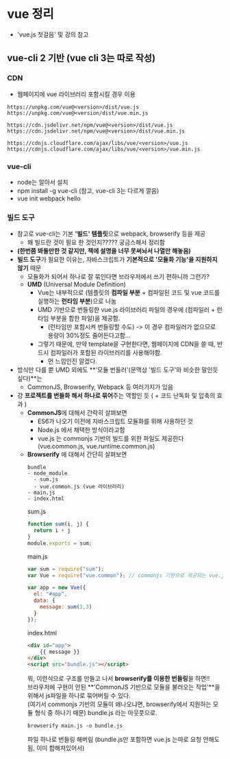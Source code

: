 # vue 정리
- 'vue.js 첫걸음' 및 강의 참고

## vue-cli 2 기반 (vue cli 3는 따로 작성)

### CDN
- 웹페이지에 vue 라이브러리 포함시킬 경우 이용
```
https://unpkg.com/vue@<version>/dist/vue.js
https://unpkg.com/vue@<version/dist/vue.min.js

https://cdn.jsdelivr.net/npm/vue@<version>/dist/vue.js
https://cdn.jsdelivr.net/npm/vue@<version>/dist/vue.min.js

https://cdnjs.cloudflare.com/ajax/libs/vue/<version>/vue.js
https://cdnjs.cloudflare.com/ajax/libs/vue/<version>/vue.min.js
```

### vue-cli
- node는 알아서 설치
- npm install -g vue-cli (참고, vue-cli 3는 다르게 깔음)
- vue init webpack hello

### 빌드 도구 
- 참고로 vue-cli는 기본 **'빌드' 템플릿**으로 webpack, browserify 등을 제공
  - 왜 빌드란 것이 필요 한 것인지????? 궁금스해서 정리함
- **(한번쯤 봐둘만한 것 같지만, 책에 설명을 너무 못써놔서 나열만 해놓음)**
- **빌드 도구**가 필요한 이유는, 자바스크립트가 **기본적으로 '모듈화 기능'을 지원하지 않기** 때문
  - 모듈화가 되어서 하나로 잘 묶인다면 브라우저에서 쓰기 편하니까 그런가? 
  - **UMD** (Universal Module Definition)
    - Vue는 내부적으로 (템플릿의 **컴파일 부분** + 컴파일된 코드 및 vue 코드를 실행하는 **런타임 부분**)으로 나눔
    - UMD 기반으로 번들링한 vue.js 라이브러리 파일의 경우에 (컴파일러 + 런타임 부분을 합한 파일)을 제공함. 
      - (런타임만 포함시켜 번들링할 수도) -> 이 경우 컴파일러가 없으므로 용량이 30%정도 줄어든다고함...
    - 그렇기 때문에, 만약 template을 구현한다면, 웹페이지에 CDN을 쓸 때, 반드시 컴파일러가 포함된 라이브러리를 사용해야함.
      - 먼 느낌인진 알겠다.
- 방식만 다를 뿐 UMD 외에도 **'모듈 번들러'(문맥상 '빌드 도구'와 비슷한 말인듯 싶다)**는
  - CommonJS, Browserify, Webpack 등 여러가지가 있음
- 걍 **프로젝트를 번들화 해서 하나로 묶어**주는 역할인 듯 ( + 코드 난독화 및 압축의 효과 )
  - **CommonJS**에 대해서 간략히 살펴보면
    - ES6가 나오기 이전에 자바스크립트 모듈화를 위해 사용하던 것
    - Node.js 에서 채택한 방식이라고함
    - vue.js 는 commonjs 기반의 빌드를 위한 파일도 제공한다 (vue.common.js, vue.runtime.common.js)
  - **Browserify** 에 대해서 간단히 살펴보면
    ```
    bundle
    - node_module
      - sum.js
      - vue.common.js (vue 라이브러리)
    - main.js
    - index.html
    ```
    sum.js
    ```js
    function sum(i, j) {
      return i + j
    }
    module.exports = sum;
    ```
    main.js
    ```js
    var sum = require("sum");
    var Vue = require("vue.common"); // commonjs 기반으로 제공되는 vue.js 파일
    
    var app = new Vue({
      el: "#app",
      data: {
        message: sum(1,3)
      }
    });
    ```
    index.html
    ```html
    <div id="app">
        {{ message }}
    </div>
    <script src="bundle.js"></script>
    ```
    뭐, 이런식으로 구조를 만들고 나서 **browserify를 이용한 번들링**을 하면!!  
    브라우저에 구현이 안된 **'CommonJS 기반으로 모듈을 불러오는 작업'**을 위해서 js파일을 하나로 묶어버릴 수 있다.   
    (여기서 commonjs 기반의 모듈이 왜나오냐면, browserify에서 지원하는 모듈 형식 중 하나기 때문)
    bundle.js 라는 아웃풋으로.
    ```
    browserify main.js -o bundle.js
    ```
    파일 하나로 번들링 해버림 (bundle.js만 포함하면 vue.js 는따로 요청 안해도됨, 이미 합해져있어서)
    
